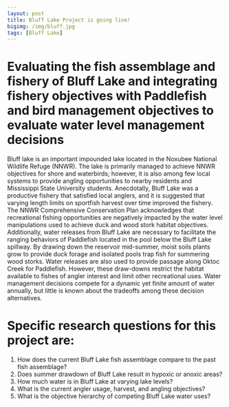 ```yaml
---
layout: post
title: Bluff Lake Project is going live!
bigimg: /img/bluff.jpg
tags: [Bluff Lake]
---
```



# Evaluating the fish assemblage and fishery of Bluff Lake and integrating fishery objectives with Paddlefish and bird management objectives to evaluate water level management decisions

Bluff lake is an important impounded lake located in the Noxubee 
National Wildlife Refuge (NNWR). The lake is primarily managed to 
achieve NNWR objectives for shore and waterbirds; however, it is also 
among few local systems to provide angling opportunities to nearby 
residents and Mississippi State University students. Anecdotally, Bluff 
Lake was a productive fishery that satisfied local anglers, and it is 
suggested that varying length limits on sportfish harvest over time 
improved the fishery. The NNWR 
Comprehensive Conservation Plan acknowledges that 
recreational fishing opportunities are negatively impacted by the water 
level manipulations used to achieve duck and wood stork habitat 
objectives. Additionally, water releases from Bluff Lake are necessary 
to facilitate the ranging behaviors of Paddlefish located in the pool 
below the Bluff Lake spillway. By drawing down 
the reservoir mid-summer, moist soils plants grow to provide duck forage 
and isolated pools trap fish for summering wood storks. Water releases 
are also used to provide passage along Oktoc Creek for Paddlefish. 
However, these draw-downs restrict the habitat available to fishes of 
angler interest and limit other recreational uses. Water management 
decisions compete for a dynamic yet finite amount of water annually, but 
little is known about the tradeoffs among these decision alternatives. 

# Specific research questions for this project are:

1. How does the current Bluff Lake fish assemblage compare to the past fish assemblage?
2. Does summer drawdown of Bluff Lake result in hypoxic or anoxic areas?
3. How much water is in Bluff Lake at varying lake levels?
4. What is the current angler usage, harvest, and angling objectives?
5. What is the objective hierarchy of competing Bluff Lake water uses?